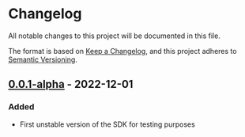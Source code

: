 # Changelog

All notable changes to this project will be documented in this file.

The format is based on [Keep a Changelog](https://keepachangelog.com/en/1.0.0/),
and this project adheres to [Semantic Versioning](https://semver.org/spec/v2.0.0.html).

## [0.0.1-alpha] - 2022-12-01

### Added

- First unstable version of the SDK for testing purposes

[0.0.1-alpha]: https://github.com/vocdoni/vocdoni-sdk/releases/tag/v0.0.1-alpha